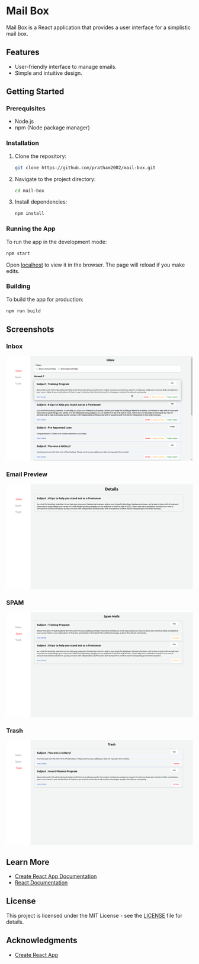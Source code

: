 # Mail Box

Mail Box is a React application that provides a user interface for a simplistic mail box.

## Features

- User-friendly interface to manage emails.
- Simple and intuitive design.

## Getting Started

### Prerequisites

- Node.js
- npm (Node package manager)

### Installation

1. Clone the repository:
   ```bash
   git clone https://github.com/pratham2002/mail-box.git
   ```
2. Navigate to the project directory:
   ```bash
   cd mail-box
   ```
3. Install dependencies:
   ```bash
   npm install
   ```

### Running the App

To run the app in the development mode:

```bash
npm start
```

Open [localhost](http://localhost:3000) to view it in the browser. The page will reload if you make edits.

### Building

To build the app for production:

```bash
npm run build
```

## Screenshots

### Inbox

<img src="assets/inbox.png" alt="inbox-preview"/>

### Email Preview

<img src="assets/mail_detail.png" alt="mail-detail"/>

### SPAM

<img src="assets/spam.png" alt="spam-preview"/>

### Trash

<img src="assets/trash.png" alt="trash-preview"/>

## Learn More

- [Create React App Documentation](https://facebook.github.io/create-react-app/docs/getting-started)
- [React Documentation](https://reactjs.org/)

## License

This project is licensed under the MIT License - see the [LICENSE](LICENSE) file for details.

## Acknowledgments

- [Create React App](https://github.com/facebook/create-react-app)

